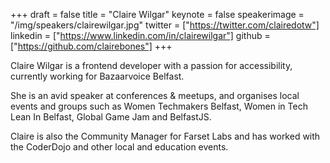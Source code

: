 +++
draft = false
title = "Claire Wilgar"
keynote = false
speakerimage = "/img/speakers/clairewilgar.jpg"
twitter = ["https://twitter.com/clairedotw"]
linkedin = ["https://www.linkedin.com/in/clairewilgar"]
github = ["https://github.com/clairebones"]
+++

​Claire Wilgar is a frontend developer with a passion for accessibility, currently working for Bazaarvoice Belfast.

She is an avid speaker at conferences & meetups, and organises local events and groups such as Women Techmakers Belfast, Women in Tech Lean In Belfast, Global Game Jam and BelfastJS.

Claire is also the Community Manager for Farset Labs and has worked with the CoderDojo and other local and education events.